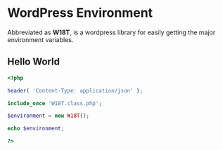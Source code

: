 # WordPress Environment

Abbreviated as **W18T**, is a wordpress library for easily getting the major environment variables.

## Hello World

```php
<?php

header( 'Content-Type: application/json' );

include_once 'W18T.class.php';

$environment = new W18T();

echo $environment;

?>
```
